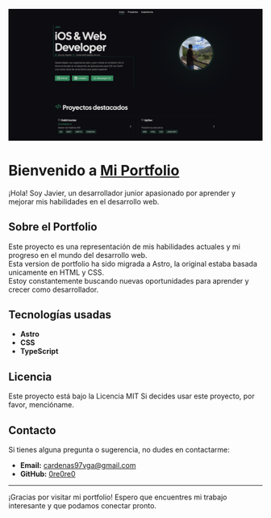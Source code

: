 ![alt text](/public/readme_image.webp)

# Bienvenido a [Mi Portfolio](https://portfoliojaviercp.netlify.app/)

¡Hola! Soy Javier, un desarrollador junior apasionado por aprender y mejorar mis habilidades en el desarrollo web.

## Sobre el Portfolio

Este proyecto es una representación de mis habilidades actuales y mi progreso en el mundo del desarrollo web.<br>
Esta version de portfolio ha sido migrada a Astro, la original estaba basada unicamente en HTML y CSS.<br>
Estoy constantemente buscando nuevas oportunidades para aprender y crecer como desarrollador.<br>

## Tecnologías usadas

- **Astro**
- **CSS**
- **TypeScript**

## Licencia

Este proyecto está bajo la Licencia MIT Si decides usar este proyecto, por favor, mencióname.


## Contacto

Si tienes alguna pregunta o sugerencia, no dudes en contactarme:

- **Email:** cardenas97vga@gmail.com
- **GitHub:** [0re0re0](https://github.com/0re0re0)

---

¡Gracias por visitar mi portfolio! Espero que encuentres mi trabajo interesante y que podamos conectar pronto.
